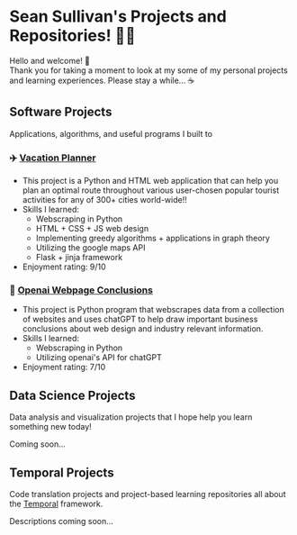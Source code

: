 # Sean Sullivan's Projects and Repositories! 👨‍🎓

Hello and welcome! 👋  
Thank you for taking a moment to look at my some of my personal projects and learning experiences. Please stay a while... ☕️


## Software Projects
Applications, algorithms, and useful programs I built to 

### ✈️ [Vacation Planner](https://github.com/SeanSullivan3/vacation-planner)
* This project is a Python and HTML web application that can help you plan an optimal route throughout various user-chosen popular tourist activities for any of 300+ cities world-wide!!
* Skills I learned:
  * Webscraping in Python
  * HTML + CSS + JS web design
  * Implementing greedy algorithms + applications in graph theory
  * Utilizing the google maps API
  * Flask + jinja framework
* Enjoyment rating: 9/10

### 🤖 [Openai Webpage Conclusions](https://github.com/SeanSullivan3/openai-webpage-conclusions)
* This project is Python program that webscrapes data from a collection of websites and uses chatGPT to help draw important business conclusions about web design and industry relevant information.
* Skills I learned:
  * Webscraping in Python
  * Utilizing openai's API for chatGPT
* Enjoyment rating: 7/10

## Data Science Projects
Data analysis and visualization projects that I hope help you learn something new today!

Coming soon...

## Temporal Projects
Code translation projects and project-based learning repositories all about the [Temporal](https://temporal.io/) framework. 

Descriptions coming soon...

<!--
**SeanSullivan3/SeanSullivan3** is a ✨ _special_ ✨ repository because its `README.md` (this file) appears on your GitHub profile.

Here are some ideas to get you started:

- 🔭 I’m currently working on ...
- 🌱 I’m currently learning ...
- 👯 I’m looking to collaborate on ...
- 🤔 I’m looking for help with ...
- 💬 Ask me about ...
- 📫 How to reach me: ...
- 😄 Pronouns: ...
- ⚡ Fun fact: ...
-->
